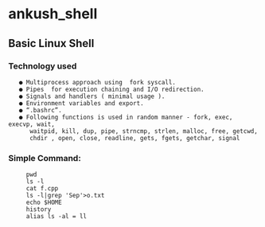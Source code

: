 # ankush_shell
## Basic Linux Shell
   ### Technology used
       ● Multiprocess approach using  fork syscall.
       ● Pipes  for execution chaining and I/O redirection.
       ● Signals and handlers ( minimal usage ).
       ● Environment variables and export.
       ● “.bashrc”.
       ● Following functions is used in random manner - fork, exec, execvp, wait,
          waitpid, kill, dup, pipe, strncmp, strlen, malloc, free, getcwd,
          chdir , open, close, readline, gets, fgets, getchar, signal
 
   ### Simple Command:
         pwd
         ls -l
         cat f.cpp
         ls -l|grep 'Sep'>o.txt
         echo $HOME
         history
         alias ls -al = ll
         
         
         

